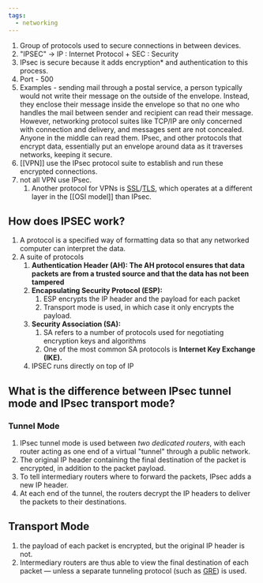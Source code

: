 ```yaml
---
tags:
  - networking
---
```

1. Group of protocols used to secure connections in between devices. 
2. "IPSEC" -> IP : Internet Protocol + SEC : Security 
3. IPsec is secure because it adds encryption* and authentication to this process.
4. Port - 500 
5. Examples - sending mail through a postal service, a person typically would not write their message on the outside of the envelope. Instead, they enclose their message inside the envelope so that no one who handles the mail between sender and recipient can read their message. However, networking protocol suites like TCP/IP are only concerned with connection and delivery, and messages sent are not concealed. Anyone in the middle can read them. IPsec, and other protocols that encrypt data, essentially put an envelope around data as it traverses networks, keeping it secure.
6. [[VPN]] use the IPsec protocol suite to establish and run these encrypted connections. 
7. not all VPN use IPsec. 
	1. Another protocol for VPNs is [SSL](https://www.cloudflare.com/learning/ssl/what-is-ssl/)/[TLS](https://www.cloudflare.com/learning/ssl/transport-layer-security-tls/), which operates at a different layer in the [[OSI model]] than IPsec.

## How does IPSEC work? 

1. A protocol is a specified way of formatting data so that any networked computer can interpret the data. 
2. A suite of protocols 
	1. **Authentication Header (AH): The AH protocol ensures that data packets are from a trusted source and that the data has not been tampered**
	2. **Encapsulating Security Protocol (ESP):** 
		1. ESP encrypts the IP header and the payload for each packet  
		2. Transport mode is used, in which case it only encrypts the payload.
	3. **Security Association (SA):**
		1. SA refers to a number of protocols used for negotiating encryption keys and algorithms
		2. One of the most common SA protocols is **Internet Key Exchange (IKE).**
	4. IPSEC runs directly on top of IP 


## What is the difference between IPsec tunnel mode and IPsec transport mode?
### Tunnel Mode 
1. IPsec tunnel mode is used between *two dedicated routers*, with each router acting as one end of a virtual "tunnel" through a public network. 
2. The original IP header containing the final destination of the packet is encrypted, in addition to the packet payload. 
3. To tell intermediary routers where to forward the packets, IPsec adds a new IP header. 
4. At each end of the tunnel, the routers decrypt the IP headers to deliver the packets to their destinations.

## Transport Mode 
1. the payload of each packet is encrypted, but the original IP header is not. 
2. Intermediary routers are thus able to view the final destination of each packet — unless a separate tunneling protocol (such as [GRE](https://www.cloudflare.com/learning/network-layer/what-is-gre-tunneling/)) is used.